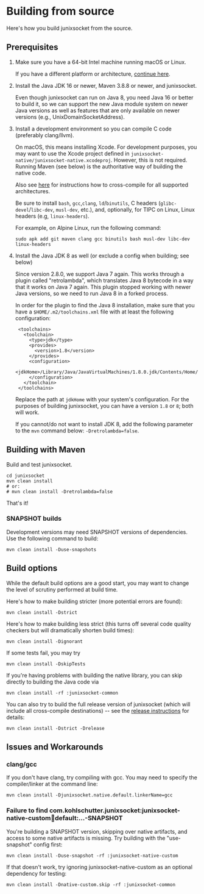 # Building from source

Here's how you build junixsocket from the source.

## Prerequisites
 
 1. Make sure you have a 64-bit Intel machine running macOS or Linux.
 
    If you have a different platform or architecture, [continue here](customarch.html).
 
 2. Install the Java JDK 16 or newer, Maven 3.8.8 or newer, and junixsocket.
 
    Even though junixsocket can run on Java 8, you need Java 16 or better to build it, so we can
    support the new Java module system on newer Java versions as well as features that are only
    available on newer versions (e.g., UnixDomainSocketAddress).
 
 3. Install a development environment so you can compile C code (preferably clang/llvm).
 
    On macOS, this means installing Xcode.
    For development purposes, you may want to use the Xcode project defined in `junixsocket-native/junixsocket-native.xcodeproj`.
    However, this is not required. Running Maven (see below) is the authoritative way of building the native code.

    Also see [here](crosscomp.html) for instructions how to cross-compile for all supported architectures.

    Be sure to install `bash`, `gcc`,`clang`, `ld`/`binutils`, C headers (`glibc-devel`/`libc-dev`, `musl-dev`, etc.), and, optionally, for TIPC on Linux, Linux headers (e.g, `linux-headers`).

    For example, on Alpine Linux, run the following command:

		sudo apk add git maven clang gcc binutils bash musl-dev libc-dev linux-headers

4. Install the Java JDK 8 as well (or exclude a config when building; see below)

    Since version 2.8.0, we support Java 7 again. This works through a plugin called "retrolambda",
    which translates Java 8 bytecode in a way that it works on Java 7 again. This plugin stopped
    working with newer Java versions, so we need to run Java 8 in a forked process.

    In order for the plugin to find the Java 8 installation, make sure that you have a `$HOME/.m2/toolchains.xml` file
    with at least the following configuration:

        <toolchains>
          <toolchain>
            <type>jdk</type>
            <provides>
              <version>1.8</version>
            </provides>
            <configuration>
              <jdkHome>/Library/Java/JavaVirtualMachines/1.8.0.jdk/Contents/Home/</jdkHome>
            </configuration>
          </toolchain>
        </toolchains>

    Replace the path at `jdkHome` with your system's configuration. For the purposes of building
    junixsocket, you can have a version `1.8` or `8`; both will work.

    If you cannot/do not want to install JDK 8, add the following parameter to the `mvn`
    command below: `-Dretrolambda=false`.

## Building with Maven

Build and test junixsocket.

    cd junixsocket
    mvn clean install
    # or:
    # mvn clean install -Dretrolambda=false

That's it!

### SNAPSHOT builds

Development versions may need SNAPSHOT versions of dependencies. Use the following command to build:

    mvn clean install -Duse-snapshots

## Build options

While the default build options are a good start, you may want to change the level of scrutiny performed at build time.

Here's how to make building stricter (more potential errors are found):

    mvn clean install -Dstrict

Here's how to make building less strict (this turns off several code quality checkers but will dramatically shorten build times):

    mvn clean install -Dignorant

If some tests fail, you may try

    mvn clean install -DskipTests

If you're having problems with building the native library, you can skip directly to building the Java code via

    mvn clean install -rf :junixsocket-common

You can also try to build the full release version of junixsocket (which will include all cross-compile destinations) -- see the [release instructions](release.html) for details:

    mvn clean install -Dstrict -Drelease

## Issues and Workarounds

### clang/gcc

If you don't have clang, try compiling with gcc. You may need to specify the compiler/linker at the command line:

    mvn clean install -Djunixsocket.native.default.linkerName=gcc

### Failure to find com.kohlschutter.junixsocket:junixsocket-native-custom:jar:default:...-SNAPSHOT

You're building a SNAPSHOT version, skipping over native artifacts, and access to some native
artifacts is missing. Try building with the "use-snapshot" config first:

    mvn clean install -Duse-snapshot -rf :junixsocket-native-custom

If that doesn't work, try ignoring junixsocket-native-custom as an optional dependency for testing:

    mvn clean install -Dnative-custom.skip -rf :junixsocket-common
